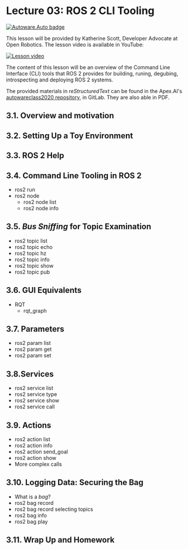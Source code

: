 # Lecture 03: ROS 2 CLI Tooling
[![Autoware.Auto badge](https://img.shields.io/badge/Autoware-Auto-orange.svg)](https://www.autoware.auto)

This lesson will be provided by Katherine Scott, Developer Advocate at Open Robotics. The lesson video is available in YouTube:

[![Lesson video](https://img.youtube.com/vi/wcibIqiRb04/0.jpg)](https://www.youtube.com/watch?v=wcibIqiRb04&list=PLL57Sz4fhxLpCXgN0lvCF7aHAlRA5FoFr&index=3)

The content of this lesson will be an overview of the Command Line Interface (CLI) tools that ROS 2 provides for building, runing, degubing, introspecting and deploying ROS 2 systems.

The provided materials in *reStructuredText* can be found in the Apex.AI's [autowareclass2020 repository](https://gitlab.com/ApexAI/autowareclass2020/-/blob/master/lectures/03_ROS_Tooling/Lesson3CLI.rst), in GitLab. They are also able in PDF.


## 3.1. Overview and motivation

## 3.2. Setting Up a Toy Environment

## 3.3. ROS 2 Help

## 3.4. Command Line Tooling in ROS 2
- ros2 run
- ros2 node
  - ros2 node list
  - ros2 node info

## 3.5. *Bus Sniffing* for Topic Examination
- ros2 topic list
- ros2 topic echo
- ros2 topic hz
- ros2 topic info
- ros2 topic show
- ros2 topic pub

## 3.6. GUI Equivalents
- RQT
  - rqt_graph

## 3.7. Parameters
- ros2 param list
- ros2 param get
- ros2 param set

## 3.8.Services
- ros2 service list
- ros2 service type
- ros2 service show
- ros2 service call

## 3.9. Actions
- ros2 action list
- ros2 action info
- ros2 action send_goal
- ros2 action show
- More complex calls

## 3.10. Logging Data: Securing the Bag
- What is a *bag*?
- ros2 bag record
- ros2 bag record selecting topics
- ros2 bag info
- ros2 bag play

## 3.11. Wrap Up and Homework

